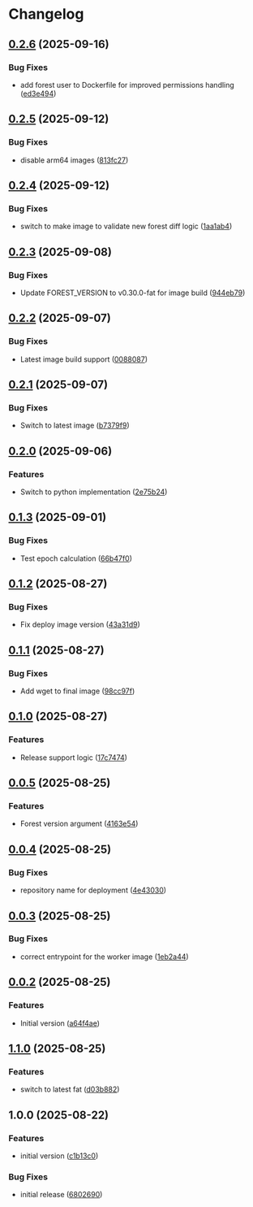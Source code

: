 # Changelog

## [0.2.6](https://github.com/ChainSafe/infra-docker/compare/fil-snapshots-archive-v0.2.5...fil-snapshots-archive-v0.2.6) (2025-09-16)


### Bug Fixes

* add forest user to Dockerfile for improved permissions handling ([ed3e494](https://github.com/ChainSafe/infra-docker/commit/ed3e4942eab45188082e0f0d0758a30311776a37))

## [0.2.5](https://github.com/ChainSafe/infra-docker/compare/fil-snapshots-archive-v0.2.4...fil-snapshots-archive-v0.2.5) (2025-09-12)


### Bug Fixes

* disable arm64 images ([813fc27](https://github.com/ChainSafe/infra-docker/commit/813fc27bb4bcaed9dc02d58926c678e21dd4bc80))

## [0.2.4](https://github.com/ChainSafe/infra-docker/compare/fil-snapshots-archive-v0.2.3...fil-snapshots-archive-v0.2.4) (2025-09-12)


### Bug Fixes

* switch to make image to validate new forest diff logic ([1aa1ab4](https://github.com/ChainSafe/infra-docker/commit/1aa1ab4e81d901d80a92e5171b5c9b61d674c490))

## [0.2.3](https://github.com/ChainSafe/infra-docker/compare/fil-snapshots-archive-v0.2.2...fil-snapshots-archive-v0.2.3) (2025-09-08)


### Bug Fixes

* Update FOREST_VERSION to v0.30.0-fat for image build ([944eb79](https://github.com/ChainSafe/infra-docker/commit/944eb799d18be61147dfab95e24c494cf9d92d45))

## [0.2.2](https://github.com/ChainSafe/infra-docker/compare/fil-snapshots-archive-v0.2.1...fil-snapshots-archive-v0.2.2) (2025-09-07)


### Bug Fixes

* Latest image build support ([0088087](https://github.com/ChainSafe/infra-docker/commit/00880873a0803d3dd8d29bfde3ddce888cbf0915))

## [0.2.1](https://github.com/ChainSafe/infra-docker/compare/fil-snapshots-archive-v0.2.0...fil-snapshots-archive-v0.2.1) (2025-09-07)


### Bug Fixes

* Switch to latest image ([b7379f9](https://github.com/ChainSafe/infra-docker/commit/b7379f90d83d45a2716526eee1114cde91fa3332))

## [0.2.0](https://github.com/ChainSafe/infra-docker/compare/fil-snapshots-archive-v0.1.3...fil-snapshots-archive-v0.2.0) (2025-09-06)


### Features

* Switch to python implementation ([2e75b24](https://github.com/ChainSafe/infra-docker/commit/2e75b243b37febfcf0e84f455009cf9bc2983bbe))

## [0.1.3](https://github.com/ChainSafe/infra-docker/compare/fil-snapshots-archive-v0.1.2...fil-snapshots-archive-v0.1.3) (2025-09-01)


### Bug Fixes

* Test epoch calculation ([66b47f0](https://github.com/ChainSafe/infra-docker/commit/66b47f0304d3a16a498f8b370568190dbaa47ea8))

## [0.1.2](https://github.com/ChainSafe/infra-docker/compare/fil-snapshots-archive-v0.1.1...fil-snapshots-archive-v0.1.2) (2025-08-27)


### Bug Fixes

* Fix deploy image version ([43a31d9](https://github.com/ChainSafe/infra-docker/commit/43a31d92569f3df0fc536d4de04531398f91eac0))

## [0.1.1](https://github.com/ChainSafe/infra-docker/compare/fil-snapshots-archive-v0.1.0...fil-snapshots-archive-v0.1.1) (2025-08-27)


### Bug Fixes

* Add wget to final image ([98cc97f](https://github.com/ChainSafe/infra-docker/commit/98cc97fe276bfb48c7cde1160cc5b89f74019f7b))

## [0.1.0](https://github.com/ChainSafe/infra-docker/compare/fil-snapshots-archive-v0.0.5...fil-snapshots-archive-v0.1.0) (2025-08-27)


### Features

* Release support logic ([17c7474](https://github.com/ChainSafe/infra-docker/commit/17c747498cfc93cbf741cea5b33392ce48be13c7))

## [0.0.5](https://github.com/ChainSafe/infra-docker/compare/fil-snapshots-archive-v0.0.4...fil-snapshots-archive-v0.0.5) (2025-08-25)


### Features

* Forest version argument ([4163e54](https://github.com/ChainSafe/infra-docker/commit/4163e54e1a453860b0504b68c5fc6e9cd03c8532))

## [0.0.4](https://github.com/ChainSafe/infra-docker/compare/fil-snapshots-archive-v0.0.3...fil-snapshots-archive-v0.0.4) (2025-08-25)


### Bug Fixes

* repository name for deployment ([4e43030](https://github.com/ChainSafe/infra-docker/commit/4e430301c776408e327c71bc7151d80ca1219d78))

## [0.0.3](https://github.com/ChainSafe/infra-docker/compare/fil-snapshots-archive-v0.0.2...fil-snapshots-archive-v0.0.3) (2025-08-25)


### Bug Fixes

* correct entrypoint for the worker image ([1eb2a44](https://github.com/ChainSafe/infra-docker/commit/1eb2a444b45a7b9c41ff07e632d109b88ff8a843))

## [0.0.2](https://github.com/ChainSafe/infra-docker/compare/fil-snapshots-archive-v0.0.1...fil-snapshots-archive-v0.0.2) (2025-08-25)


### Features

* Initial version ([a64f4ae](https://github.com/ChainSafe/infra-docker/commit/a64f4ae0f4792208b50d5814fc159743cccddcb8))

## [1.1.0](https://github.com/ChainSafe/infra-docker/compare/fil-snapshots-archive-v1.0.0...fil-snapshots-archive-v1.1.0) (2025-08-25)


### Features

* switch to latest fat ([d03b882](https://github.com/ChainSafe/infra-docker/commit/d03b88234d31bfa9d494e4eca8c46fe7fc304b1c))

## 1.0.0 (2025-08-22)


### Features

* initial version ([c1b13c0](https://github.com/ChainSafe/infra-docker/commit/c1b13c0037f3abe57a89dd94885101d81c6dd8e0))


### Bug Fixes

* initial release ([6802690](https://github.com/ChainSafe/infra-docker/commit/6802690fc99bcb71e7aecf8509fa78ee41ce83c4))

